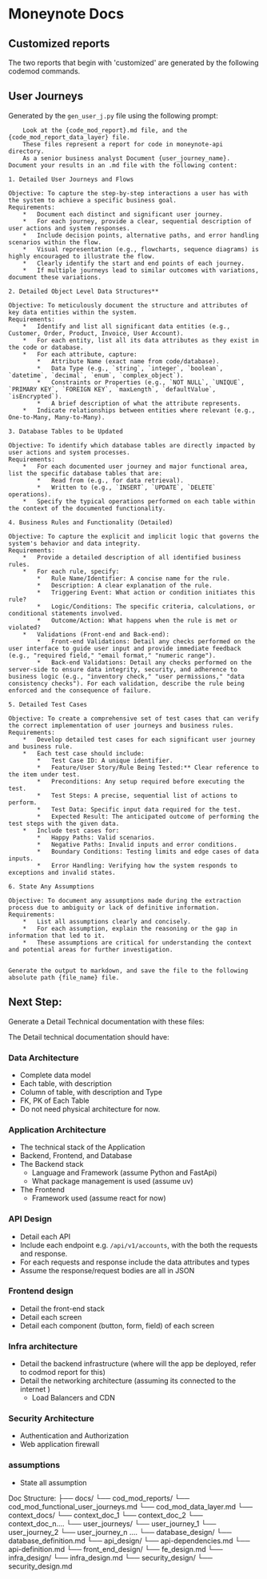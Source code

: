 # Moneynote Docs


## Customized reports

The two reports that begin with 'customized' are generated by the following codemod commands.

## User Journeys

Generated by the `gen_user_j.py` file using the following prompt:

```
    Look at the {code_mod_report}.md file, and the {code_mod_report_data_layer} file. 
    These files represent a report for code in moneynote-api directory. 
    As a senior business analyst Document {user_journey_name}. Document your results in an .md file with the following content:

1. Detailed User Journeys and Flows

Objective: To capture the step-by-step interactions a user has with the system to achieve a specific business goal.
Requirements:
    *   Document each distinct and significant user journey.
    *   For each journey, provide a clear, sequential description of user actions and system responses.
    *   Include decision points, alternative paths, and error handling scenarios within the flow.
    *   Visual representation (e.g., flowcharts, sequence diagrams) is highly encouraged to illustrate the flow.
    *   Clearly identify the start and end points of each journey.
    *   If multiple journeys lead to similar outcomes with variations, document these variations.

2. Detailed Object Level Data Structures**

Objective: To meticulously document the structure and attributes of key data entities within the system.
Requirements:
    *   Identify and list all significant data entities (e.g., Customer, Order, Product, Invoice, User Account).
    *   For each entity, list all its data attributes as they exist in the code or database.
    *   For each attribute, capture:
        *   Attribute Name (exact name from code/database).
        *   Data Type (e.g., `string`, `integer`, `boolean`, `datetime`, `decimal`, `enum`, `complex_object`).
        *   Constraints or Properties (e.g., `NOT NULL`, `UNIQUE`, `PRIMARY KEY`, `FOREIGN KEY`, `maxLength`, `defaultValue`, `isEncrypted`).
        *   A brief description of what the attribute represents.
    *   Indicate relationships between entities where relevant (e.g., One-to-Many, Many-to-Many).

3. Database Tables to be Updated

Objective: To identify which database tables are directly impacted by user actions and system processes.
Requirements:
    *   For each documented user journey and major functional area, list the specific database tables that are:
        *   Read from (e.g., for data retrieval).
        *   Written to (e.g., `INSERT`, `UPDATE`, `DELETE` operations).
    *   Specify the typical operations performed on each table within the context of the documented functionality.

4. Business Rules and Functionality (Detailed)

Objective: To capture the explicit and implicit logic that governs the system's behavior and data integrity.
Requirements:
    *   Provide a detailed description of all identified business rules.
    *   For each rule, specify:
        *   Rule Name/Identifier: A concise name for the rule.
        *   Description: A clear explanation of the rule.
        *   Triggering Event: What action or condition initiates this rule?
        *   Logic/Conditions: The specific criteria, calculations, or conditional statements involved.
        *   Outcome/Action: What happens when the rule is met or violated?
    *   Validations (Front-end and Back-end):
        *   Front-end Validations: Detail any checks performed on the user interface to guide user input and provide immediate feedback (e.g., "required field," "email format," "numeric range").
        *   Back-end Validations: Detail any checks performed on the server-side to ensure data integrity, security, and adherence to business logic (e.g., "inventory check," "user permissions," "data consistency checks"). For each validation, describe the rule being enforced and the consequence of failure.

5. Detailed Test Cases

Objective: To create a comprehensive set of test cases that can verify the correct implementation of user journeys and business rules.
Requirements:
    *   Develop detailed test cases for each significant user journey and business rule.
    *   Each test case should include:
        *   Test Case ID: A unique identifier.
        *   Feature/User Story/Rule Being Tested:** Clear reference to the item under test.
        *   Preconditions: Any setup required before executing the test.
        *   Test Steps: A precise, sequential list of actions to perform.
        *   Test Data: Specific input data required for the test.
        *   Expected Result: The anticipated outcome of performing the test steps with the given data.
    *   Include test cases for:
        *   Happy Paths: Valid scenarios.
        *   Negative Paths: Invalid inputs and error conditions.
        *   Boundary Conditions: Testing limits and edge cases of data inputs.
        *   Error Handling: Verifying how the system responds to exceptions and invalid states.

6. State Any Assumptions

Objective: To document any assumptions made during the extraction process due to ambiguity or lack of definitive information.
Requirements:
    *   List all assumptions clearly and concisely.
    *   For each assumption, explain the reasoning or the gap in information that led to it.
    *   These assumptions are critical for understanding the context and potential areas for further investigation.


Generate the output to markdown, and save the file to the following absolute path {file_name} file.
```

## Next Step:

Generate a Detail Technical documentation with these files:

The Detail technical documentation should have:

### Data Architecture

* Complete data model
* Each table, with description
* Column of table, with description and Type
* FK, PK of Each Table
* Do not need physical architecture for now.

### Application Architecture

* The technical stack of the Application
* Backend, Frontend, and Database
* The Backend stack
  * Language and Framework (assume Python and FastApi)
  * What package management is used (assume uv)
* The Frontend
  * Framework used (assume react for now)

### API Design

* Detail each API
* Include each endpoint e.g. `/api/v1/accounts`, with the both the requests and response.
* For each requests and response include the data attributes and types
* Assume the response/request bodies are all in JSON

### Frontend design

* Detail the front-end stack
* Detail each screen
* Detail each component (button, form, field) of each screen

### Infra architecture
* Detail the backend infrastructure (where will the app be deployed, refer to codmod report for this)
* Detail the networking architecture (assuming its connected to the internet )
  * Load Balancers and CDN

### Security Architecture
* Authentication and Authorization
* Web application firewall

### assumptions
* State all assumption


Doc Structure:
├── docs/
   └── cod_mod_reports/
      └── cod_mod_functional_user_journeys.md
      └── cod_mod_data_layer.md
   └── context_docs/
      └── context_doc_1
      └── context_doc_2
      └── context_doc_n....
   └── user_journeys/
      └── user_journey_1
      └── user_journey_2
      └── user_journey_n ....
   └── database_design/
      └── database_definition.md
   └── api_design/
      └── api-dependencies.md
      └── api-definition.md
   └── front_end_design/
      └── fe_design.md
   └── infra_design/
      └── infra_design.md
   └── security_design/
      └── security_design.md